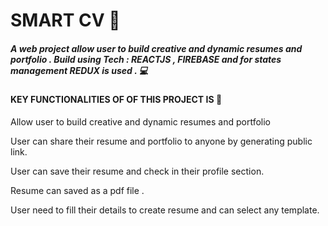 <h1>SMART CV  🧾 </h1>
<h5>A web project allow user to build creative and dynamic resumes and portfolio . Build using Tech : REACTJS , FIREBASE and for states management REDUX is used . 💻  </h5>
<h4>KEY FUNCTIONALITIES OF OF THIS PROJECT IS 👊 </h4>
<p>Allow user to build creative and dynamic resumes and portfolio</p>
<p>User can share their resume and portfolio to anyone by generating public link.</p>
<p>User can save their resume and check in their profile section.</p>
<p>Resume can saved as a pdf file . </p>
<p>User need to fill their details to create resume and can select any template. </p>
